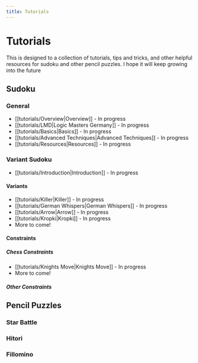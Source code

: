 ```yaml
---
title: Tutorials
---
```

# Tutorials

This is designed to a collection of tutorials, tips and tricks, and other helpful resources for sudoku and other pencil puzzles. I hope it will keep growing into the future

## Sudoku
### General
- [[tutorials/Overview|Overview]] - In progress
- [[tutorials/LMD|Logic Masters Germany]] - In progress
- [[tutorials/Basics|Basics]] - In progress
- [[tutorials/Advanced Techniques|Advanced Techniques]] - In progress
- [[tutorials/Resources|Resources]] - In progress

### Variant Sudoku
- [[tutorials/Introduction|Introduction]] - In progress
#### Variants
- [[tutorials/Killer|Killer]] - In progress
- [[tutorials/German Whispers|German Whispers]] - In progress
- [[tutorials/Arrow|Arrow]] - In progress
- [[tutorials/Kropki|Kropki]] - In progress
- More to come!

#### Constraints
##### Chess Constraints
- [[tutorials/Knights Move|Knights Move]] - In progress
- More to come!

##### Other Constraints

## Pencil Puzzles
### Star Battle



### Hitori





### Fillomino










